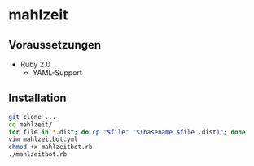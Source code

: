 mahlzeit
========

Voraussetzungen
---------------

- Ruby 2.0
  - YAML-Support


Installation
------------

```bash
git clone ...
cd mahlzeit/
for file in *.dist; do cp "$file" "$(basename $file .dist)"; done
vim mahlzeitbot.yml
chmod +x mahlzeitbot.rb
./mahlzeitbot.rb
```
